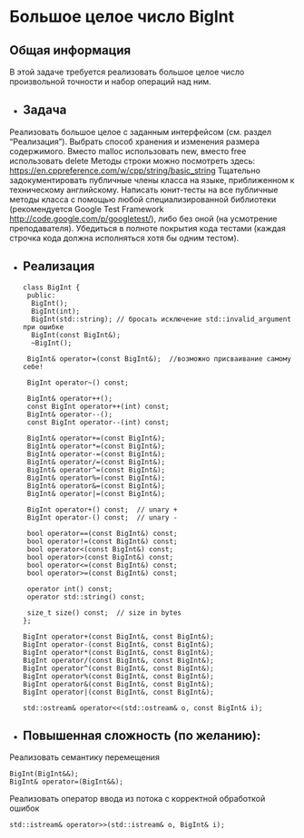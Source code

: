 # Большое целое число BigInt

## Общая информация
В этой задаче требуется реализовать большое целое число произвольной точности и набор операций над ним.


* ## Задача

Реализовать большое целое  с заданным интерфейсом (см. раздел “Реализация”). Выбрать способ хранения и изменения размера содержимого.
Вместо malloc использовать new, вместо free использовать delete
Методы строки можно посмотреть здесь: https://en.cppreference.com/w/cpp/string/basic_string 
Тщательно задокументировать публичные члены класса на языке, приближенном к техническому английскому.
Написать юнит-тесты на все публичные методы класса с помощью любой специализированной библиотеки (рекомендуется Google Test Framework http://code.google.com/p/googletest/), либо без оной (на усмотрение преподавателя). Убедиться в полноте покрытия кода тестами (каждая строчка кода должна исполняться хотя бы одним тестом).

* ## Реализация

      class BigInt {
       public:
        BigInt();
        BigInt(int);
        BigInt(std::string); // бросать исключение std::invalid_argument при ошибке
        BigInt(const BigInt&);
        ~BigInt();

       BigInt& operator=(const BigInt&);  //возможно присваивание самому себе!

       BigInt operator~() const;

       BigInt& operator++();
       const BigInt operator++(int) const;
       BigInt& operator--();
       const BigInt operator--(int) const;

       BigInt& operator+=(const BigInt&);
       BigInt& operator*=(const BigInt&);
       BigInt& operator-=(const BigInt&);
       BigInt& operator/=(const BigInt&);
       BigInt& operator^=(const BigInt&);
       BigInt& operator%=(const BigInt&);
       BigInt& operator&=(const BigInt&);
       BigInt& operator|=(const BigInt&);

       BigInt operator+() const;  // unary +
       BigInt operator-() const;  // unary -

       bool operator==(const BigInt&) const;
       bool operator!=(const BigInt&) const;
       bool operator<(const BigInt&) const;
       bool operator>(const BigInt&) const;
       bool operator<=(const BigInt&) const;
       bool operator>=(const BigInt&) const;

       operator int() const;
       operator std::string() const;

       size_t size() const;  // size in bytes
      };

      BigInt operator+(const BigInt&, const BigInt&);
      BigInt operator-(const BigInt&, const BigInt&);
      BigInt operator*(const BigInt&, const BigInt&);
      BigInt operator/(const BigInt&, const BigInt&);
      BigInt operator^(const BigInt&, const BigInt&);
      BigInt operator%(const BigInt&, const BigInt&);
      BigInt operator&(const BigInt&, const BigInt&);
      BigInt operator|(const BigInt&, const BigInt&);
      
      std::ostream& operator<<(std::ostream& o, const BigInt& i);

* ## Повышенная сложность (по желанию):

Реализовать семантику перемещения 
    
    BigInt(BigInt&&); 
    BigInt& operator=(BigInt&&);
    
Реализовать оператор ввода из потока с корректной обработкой ошибок 
    
    std::istream& operator>>(std::istream& o, BigInt& i);
